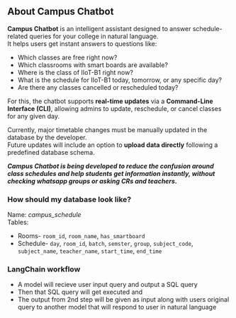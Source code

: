 ## About Campus Chatbot

**Campus Chatbot** is an intelligent assistant designed to answer schedule-related queries for your college in natural language.  
It helps users get instant answers to questions like:

- Which classes are free right now?  
- Which classrooms with smart boards are available?  
- Where is the class of IIoT-B1 right now?  
- What is the schedule for IIoT-B1 today, tomorrow, or any specific day?  
- Are there any classes cancelled or rescheduled today?  

For this, the chatbot supports **real-time updates** via a **Command-Line Interface (CLI)**, allowing admins to update, reschedule, or cancel classes for any given day.

Currently, major timetable changes must be manually updated in the database by the developer.  
Future updates will include an option to **upload data directly** following a predefined database schema.

___Campus Chatbot is being developed to reduce the confusion around class schedules and help students get information instantly, without checking whatsapp groups or asking CRs and teachers.___


### How should my database look like?
Name: _campus_schedule_   
Tables:   
- Rooms- `room_id`, `room_name`, `has_smartboard`
- Schedule- `day`, `room_id`, `batch`, `semster`, `group`, `subject_code`, `subject_name`, `teacher_name`, `start_time`, `end_time`



### LangChain workflow
- A model will recieve user input query and output a SQL query
- Then that SQL query will get executed and
- The output from 2nd step will be given as input along with users original query to another model that will respond to user in natural language